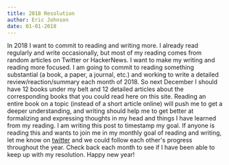 ```yaml
---
title: 2018 Resolution
author: Eric Johnson
date: 01-01-2018
---
```


In 2018 I want to commit to reading and writing more. I already read regularly and write occasionally, but most of my reading comes from random articles on Twitter or HackerNews. I want to make my writing and reading more focused. I am going to commit to reading something substantial (a book, a paper, a journal, etc.) and working to write a detailed review/reaction/summary each month of 2018. So next December I should have 12 books under my belt and 12 detailed articles about the corresponding books that you could read here on this site. Reading an entire book on a topic (instead of a short article online) will push me to get a deeper understanding, and writing should help me to get better at formalizing and expressing thoughts in my head and things I have learned from my reading. I am writing this post to timestamp my goal. If anyone is reading this and wants to join me in my monthly goal of reading and writing, let me know on [twitter](https://twitter.com/EJ96) and we could follow each other's progress throughout the year. Check back each month to see if I have been able to keep up with my resolution. Happy new year!
